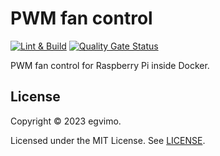 # PWM fan control

[![Lint & Build](https://github.com/egvimo/pwm-fan-control/actions/workflows/build.yml/badge.svg)](https://github.com/egvimo/pwm-fan-control/actions/workflows/build.yml)
[![Quality Gate Status](https://sonarcloud.io/api/project_badges/measure?project=egvimo_pwm-fan-control&metric=alert_status)](https://sonarcloud.io/summary/new_code?id=egvimo_pwm-fan-control)

PWM fan control for Raspberry Pi inside Docker.

## License

Copyright © 2023 egvimo.

Licensed under the MIT License. See [LICENSE](LICENSE).
